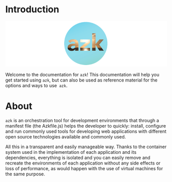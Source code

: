 # Introduction

![Figure 1-1](./resources/images/logo.png)

Welcome to the documentation for `azk`! This documentation will help you get started using `azk`, but can also be used as reference material for the options and ways to use` azk`.

# About

`azk` is an orchestration tool for development environments that through a manifest file (the Azkfile.js) helps the developer to quickly: install, configure and run commonly used tools for developing web applications with different open source technologies available and commonly used.

All this in a transparent and easily manageable way. Thanks to the container system used in the implementation of each application and its dependencies, everything is isolated and you can easily remove and recreate the environments of each application without any side effects or loss of performance, as would happen with the use of virtual machines for the same purpose.